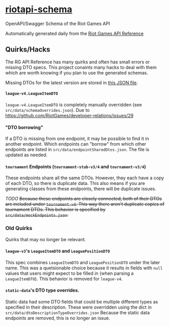 # [riotapi-schema](http://www.mingweisamuel.com/riotapi-schema/tool/)

OpenAPI/Swagger Schema of the Riot Games API

Automatically generated daily from the [Riot Games API Reference](https://developer.riotgames.com/api-methods/)

## Quirks/Hacks

The RG API Reference has many quirks and often has small errors or missing
DTO specs. This project conaints many hacks to deal with them which are worth
knowing if you plan to use the generated schemas.

Missing DTOs for the latest version are stored in [this JSON file](http://www.mingweisamuel.com/riotapi-schema/missing.json).

#### `league-v4.LeagueItemDTO`

`league-v4.LeagueItemDTO` is completely manually overridden (see `src/data/schemaOverrides.json`).
Due to https://github.com/RiotGames/developer-relations/issues/29

#### "DTO borrowing"

If a DTO is missing from one endpoint, it may be possible to find it in another
endpoint. Which endpoints can "borrow" from which other endpoints are listed in
`src/data/endpointSharedDtos.json`. The file is updated as needed.

#### `tournament` Endpoints (`tournament-stub-v3/4` and `tournament-v3/4`)

These endpoints share all the same DTOs. However, they each have a copy of each
DTO, so there is duplicate data. This also means if you are generating classes
from these endpoints, there will be duplicate issues.

*TODO* ~~Because these endpoints are closely connected, both of their DTOs
are included under `tournament-v4`. This way there aren't duplicate copies of
tournament DTOs. This behavior is specified by `src/data/mockEndpoints.json`.~~

### Old Quirks

Quirks that may no longer be relevant.

#### `league-v3`'s `LeagueItemDTO` and `LeaguePositionDTO`

This spec combines `LeagueItemDTO` and `LeaguePositionDTO` under the later name.
This was a quetsionable choice because it results in fields with `null` values
that users might expect to be filled in (when parsing a `LeagueItemDTO`).
This behavior is removed for `league-v4`.

#### `static-data`'s DTO type overrides.

Static data had some DTO fields that could
be multiple different types as specified in their description. These were
overridden using the dict in `src/data/dtoDescriptionTypeOverrides.json`
Because the static data endpoints are removed, this is no longer an issue.
